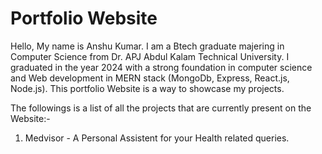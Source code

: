 # Portfolio Website
Hello,
My name is Anshu Kumar. I am a Btech graduate majering in Computer Science from Dr. APJ Abdul Kalam Technical University. I graduated in the year 2024 with a strong foundation in computer science and Web development in MERN stack (MongoDb, Express, React.js, Node.js). This portfolio Website is a way to showcase my projects.

The followings is a list of all the projects that are currently present on the Website:-
1. Medvisor - A Personal Assistent for your Health related queries.
